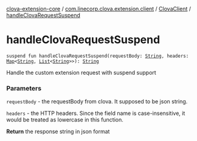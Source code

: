 [clova-extension-core](../../index.md) / [com.linecorp.clova.extension.client](../index.md) / [ClovaClient](index.md) / [handleClovaRequestSuspend](./handle-clova-request-suspend.md)

# handleClovaRequestSuspend

`suspend fun handleClovaRequestSuspend(requestBody: `[`String`](https://kotlinlang.org/api/latest/jvm/stdlib/kotlin/-string/index.html)`, headers: `[`Map`](https://kotlinlang.org/api/latest/jvm/stdlib/kotlin.collections/-map/index.html)`<`[`String`](https://kotlinlang.org/api/latest/jvm/stdlib/kotlin/-string/index.html)`, `[`List`](https://kotlinlang.org/api/latest/jvm/stdlib/kotlin.collections/-list/index.html)`<`[`String`](https://kotlinlang.org/api/latest/jvm/stdlib/kotlin/-string/index.html)`>>): `[`String`](https://kotlinlang.org/api/latest/jvm/stdlib/kotlin/-string/index.html)

Handle the custom extension request with suspend support

### Parameters

`requestBody` - the requestBody from clova. It supposed to be json string.

`headers` - the HTTP headers. Since the field name is case-insensitive, it would be treated as lowercase in this function.

**Return**
the response string in json format

